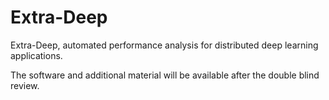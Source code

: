 # Extra-Deep

Extra-Deep, automated performance analysis for distributed deep learning applications.

The software and additional material will be available after the double blind review.
